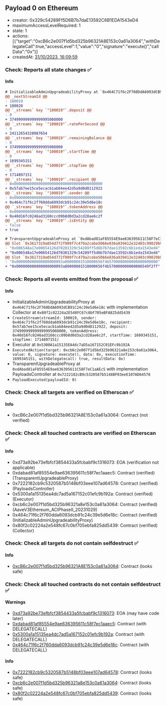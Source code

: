 ## Payload 0 on Ethereum

- creator: 0x329c54289Ff5D6B7b7daE13592C6B1EDA1543eD4
- maximumAccessLevelRequired: 1
- state: 1
- actions: [{"target":"0xcB6c2e007f1d5bd325b96321A8E153c0a61a3064","withDelegateCall":true,"accessLevel":1,"value":"0","signature":"execute()","callData":"0x"}]
- createdAt: [31/10/2023, 16:09:59](https://etherscan.io/tx/0xa350c4780891c5776f27b874a5eaea46cf2b5087b3d35dc0707b86a75bb3ec3b)

### Check: Reports all state changes :white_check_mark:

#### Info


```diff
# InitializableAdminUpgradeabilityProxy at `0x464C71f6c2F760DdA6093dCB91C24c39e5d6e18c` with implementation Collector at `0x80f2c02224a2E548FC67c0bF705eBFA825dd5439`
@@ _nextStreamId @@
- 100019
+ 100020
@@ `_streams` key `"100019"`.deposit @@
- 0
+ 374999999999999995008000
@@ `_streams` key `"100019"`.ratePerSecond @@
- 0
+ 24112654320987654
@@ `_streams` key `"100019"`.remainingBalance @@
- 0
+ 374999999999999995008000
@@ `_streams` key `"100019"`.startTime @@
- 0
+ 1699345151
@@ `_streams` key `"100019"`.stopTime @@
- 0
+ 1714897151
@@ `_streams` key `"100019"`.recipient @@
- 0x0000000000000000000000000000000000000000
+ 0x57ab7ee15ce5ecacb1ab84ee42d5a9d0d8112922
@@ `_streams` key `"100019"`.sender @@
- 0x0000000000000000000000000000000000000000
+ 0x464c71f6c2f760dda6093dcb91c24c39e5d6e18c
@@ `_streams` key `"100019"`.tokenAddress @@
- 0x0000000000000000000000000000000000000000
+ 0x40d16fc0246ad3160ccc09b8d0d3a2cd28ae6c2f
@@ `_streams` key `"100019"`.isEntity @@
- false
+ true

```

```diff
# TransparentUpgradeableProxy at `0xdAbad81aF85554E9ae636395611C58F7eC1aAEc5` with implementation PayloadsController at `0x7222182cB9c5320587b5148BF03eeE107AD64578`
@@ Slot `0x3617319a054d772f909f7c479a2cebe5066e836a939412e32403c99029b92eff` @@
- "0x006548a17e00654126d70201329c54289ff5d6b7b7dae13592c6b1eda1543ed4"
+ "0x006548a17e00654126d70301329c54289ff5d6b7b7dae13592c6b1eda1543ed4"
@@ Slot `0x3617319a054d772f909f7c479a2cebe5066e836a939412e32403c99029b92f00` @@
- "0x000000000000000000093a80000001518000656f4b5700000000000000000000"
+ "0x000000000000000000093a80000001518000656f4b570000000000006549f2ff"
```


### Check: Reports all events emitted from the proposal :white_check_mark:

#### Info

- InitializableAdminUpgradeabilityProxy at `0x464C71f6c2F760DdA6093dCB91C24c39e5d6e18c` with implementation Collector at `0x80f2c02224a2E548FC67c0bF705eBFA825dd5439`
- `CreateStream(streamId: 100019, sender: 0x464c71f6c2f760dda6093dcb91c24c39e5d6e18c, recipient: 0x57ab7ee15ce5ecacb1ab84ee42d5a9d0d8112922, deposit: 374999999999999995008000, tokenAddress: 0x40d16fc0246ad3160ccc09b8d0d3a2cd28ae6c2f, startTime: 1699345151, stopTime: 1714897151)`
- Executor at `0x5300A1a15135EA4dc7aD5a167152C01EFc9b192A`
- `ExecutedAction(target: 0xcb6c2e007f1d5bd325b96321a8e153c0a61a3064, value: 0, signature: execute(), data: 0x, executionTime: 1699345151, withDelegatecall: true, resultData: 0x)`
- TransparentUpgradeableProxy at `0xdAbad81aF85554E9ae636395611C58F7eC1aAEc5` with implementation PayloadsController at `0x7222182cB9c5320587b5148BF03eeE107AD64578`
- `PayloadExecuted(payloadId: 0)`

### Check: Check all targets are verified on Etherscan :white_check_mark:

#### Info

- 0xcB6c2e007f1d5bd325b96321A8E153c0a61a3064: Contract (not verified)

### Check: Check all touched contracts are verified on Etherscan :white_check_mark:

#### Info

- 0xd73a92be73efbfcf3854433a5fcbabf9c1316073: EOA (verification not applicable)
- 0xdabad81af85554e9ae636395611c58f7ec1aaec5: Contract (verified) (TransparentUpgradeableProxy)
- 0x7222182cb9c5320587b5148bf03eee107ad64578: Contract (verified) (PayloadsController)
- 0x5300a1a15135ea4dc7ad5a167152c01efc9b192a: Contract (verified) (Executor)
- 0xcb6c2e007f1d5bd325b96321a8e153c0a61a3064: Contract (verified) (AaveV3Ethereum_ACIPhaseII_20231029)
- 0x464c71f6c2f760dda6093dcb91c24c39e5d6e18c: Contract (verified) (InitializableAdminUpgradeabilityProxy)
- 0x80f2c02224a2e548fc67c0bf705ebfa825dd5439: Contract (verified) (Collector)

### Check: Check all targets do not contain selfdestruct :white_check_mark:

#### Info

- [0xcB6c2e007f1d5bd325b96321A8E153c0a61a3064](https://etherscan.io/address/0xcB6c2e007f1d5bd325b96321A8E153c0a61a3064): Contract (looks safe)

### Check: Check all touched contracts do not contain selfdestruct :white_check_mark:

#### Warnings

- [0xd73a92be73efbfcf3854433a5fcbabf9c1316073](https://etherscan.io/address/0xd73a92be73efbfcf3854433a5fcbabf9c1316073): EOA (may have code later)
- [0xdabad81af85554e9ae636395611c58f7ec1aaec5](https://etherscan.io/address/0xdabad81af85554e9ae636395611c58f7ec1aaec5): Contract (with DELEGATECALL)
- [0x5300a1a15135ea4dc7ad5a167152c01efc9b192a](https://etherscan.io/address/0x5300a1a15135ea4dc7ad5a167152c01efc9b192a): Contract (with DELEGATECALL)
- [0x464c71f6c2f760dda6093dcb91c24c39e5d6e18c](https://etherscan.io/address/0x464c71f6c2f760dda6093dcb91c24c39e5d6e18c): Contract (with DELEGATECALL)

#### Info

- [0x7222182cb9c5320587b5148bf03eee107ad64578](https://etherscan.io/address/0x7222182cb9c5320587b5148bf03eee107ad64578): Contract (looks safe)
- [0xcb6c2e007f1d5bd325b96321a8e153c0a61a3064](https://etherscan.io/address/0xcb6c2e007f1d5bd325b96321a8e153c0a61a3064): Contract (looks safe)
- [0x80f2c02224a2e548fc67c0bf705ebfa825dd5439](https://etherscan.io/address/0x80f2c02224a2e548fc67c0bf705ebfa825dd5439): Contract (looks safe)

